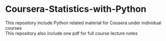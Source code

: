 # Coursera-Statistics-with-Python
This repository include Python related material for Cousera under individual courses </br>
This repository also include one pdf for full course lecture notes
